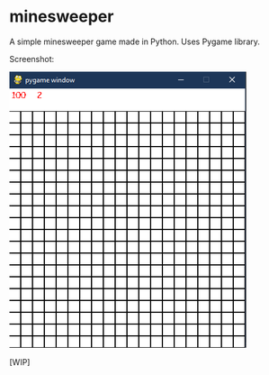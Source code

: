 # minesweeper
A simple minesweeper game made in Python. Uses Pygame library.

Screenshot:

![picture alt](https://github.com/HotDamnCoder/minesweeper/blob/master/image.png)

[WIP]
